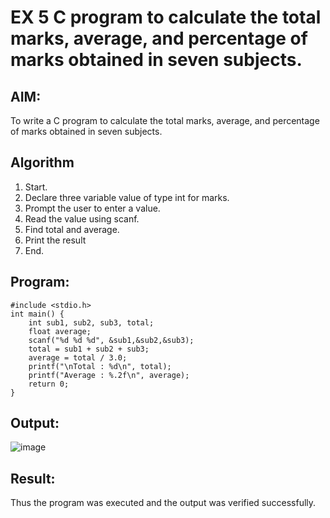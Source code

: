 
# EX 5 C program to calculate the total marks, average, and percentage of marks obtained in seven subjects.
## AIM:
To write a C program to calculate the total marks, average, and percentage of marks obtained in seven subjects.

## Algorithm
1. Start. 
2. Declare three variable value of type int for marks. 
3. Prompt the user to enter a value. 
4. Read the value using scanf. 
5. Find total and average. 
6. Print the result 
7. End.    

## Program:
```
#include <stdio.h> 
int main() { 
    int sub1, sub2, sub3, total; 
    float average; 
    scanf("%d %d %d", &sub1,&sub2,&sub3); 
    total = sub1 + sub2 + sub3; 
    average = total / 3.0; 
    printf("\nTotal : %d\n", total); 
    printf("Average : %.2f\n", average); 
    return 0; 
} 
```

## Output:

![image](https://github.com/user-attachments/assets/ef557452-87c6-4a46-8235-b0ec5919d0d5)


## Result:
Thus the program was executed and the output was verified successfully.
